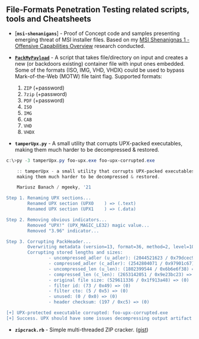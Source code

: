 ## File-Formats Penetration Testing related scripts, tools and Cheatsheets

- [**`msi-shenanigans`**] - Proof of Concept code and samples presenting emerging threat of MSI installer files. Based on my [MSI Shenanignas 1 - Offensive Capabilities Overview](https://mgeeky.tech/msi-shenanigans-part-1/) research conducted.

- [**`PackMyPayload`**](https://github.com/mgeeky/PackMyPayload) - A script that takes file/directory on input and creates a new (or backdoors existing) container file with input ones embedded. Some of the formats (ISO, IMG, VHD, VHDX) could be used to bypass Mark-of-the-Web (MOTW) file taint flag. Supported formats: 
  1. `ZIP` (+password)
  2. `7zip` (+password)
  3. `PDF` (+password)
  4. `ISO` 
  5. `IMG` 
  6. `CAB` 
  7. `VHD` 
  8. `VHDX` 


- **`tamperUpx.py`** - A small utility that corrupts UPX-packed executables, making them much harder to be decompressed & restored.

```powershell
c:\>py -3 tamperUpx.py foo-upx.exe foo-upx-corrupted.exe

    :: tamperUpx - a small utility that corrupts UPX-packed executables,
    making them much harder to be decompressed & restored.

    Mariusz Banach / mgeeky, '21

Step 1. Renaming UPX sections...
        Renamed UPX section (UPX0    ) => (.text)
        Renamed UPX section (UPX1    ) => (.data)

Step 2. Removing obvious indicators...
        Removed "UPX!" (UPX_MAGIC_LE32) magic value...
        Removed "3.96" indicator...

Step 3. Corrupting PackHeader...
        Overwriting metadata (version=13, format=36, method=2, level=10)...
        Corrupting stored lengths and sizes:
                - uncompressed_adler (u_adler): (2044521623 / 0x79dcec97) => (0)
                - compressed_adler (c_adler): (2542804071 / 0x97901c67) => (0)
                - uncompressed_len (u_len): (1802399544 / 0x6b6e6f38) => (0)
                - compressed_len (c_len): (2653142051 / 0x9e23bc23) => (0)
                - original file size: (529611336 / 0x1f913a48) => (0)
                - filter id: (73 / 0x49) => (0)
                - filter cto: (5 / 0x5) => (0)
                - unused: (0 / 0x0) => (0)
                - header checksum: (197 / 0xc5) => (0)

[+] UPX-protected executable corrupted: foo-upx-corrupted.exe
[+] Success. UPX should have some issues decompressing output artifact now.
```

- **`zipcrack.rb`** - Simple multi-threaded ZIP cracker. ([gist](https://gist.github.com/mgeeky/f89262744fa37e9ec2351dccdc81b44c))
